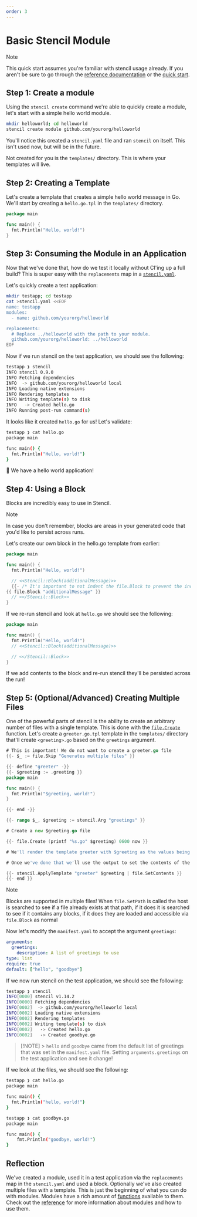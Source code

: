 ```yaml
---
order: 3
---
```


# Basic Stencil Module

> [!NOTE]
> This quick start assumes you're familiar with stencil usage already.
> If you aren't be sure to go through the [reference
> documentation](/reference/) or the [quick start](/guide/).

## Step 1: Create a module

Using the `stencil create` command we're able to quickly create a
module, let's start with a simple hello world module.

```bash
mkdir helloworld; cd helloworld
stencil create module github.com/yourorg/helloworld
```

You'll notice this created a `stencil.yaml` file and ran `stencil` on
itself. This isn't used now, but will be in the future.

Not created for you is the `templates/` directory. This is where your
templates will live.

## Step 2: Creating a Template

Let's create a template that creates a simple hello world message in Go.
We'll start by creating a `hello.go.tpl` in the `templates/` directory.

```go
package main

func main() {
  fmt.Println("Hello, world!")
}
```

## Step 3: Consuming the Module in an Application

Now that we've done that, how do we test it locally without CI'ing up a
full build? This is super easy with the `replacements` map in a
[`stencil.yaml`](/reference/stencil.yaml).

Let's quickly create a test application:

```bash
mkdir testapp; cd testapp
cat >stencil.yaml <<EOF
name: testapp
modules:
  - name: github.com/yourorg/helloworld

replacements:
  # Replace ../helloworld with the path to your module.
  github.com/yourorg/helloworld: ../helloworld
EOF
```

Now if we run stencil on the test application, we should see the
following:

```bash
testapp ❯ stencil
INFO stencil 0.9.0
INFO Fetching dependencies
INFO  -> github.com/yourorg/helloworld local
INFO Loading native extensions
INFO Rendering templates
INFO Writing template(s) to disk
INFO   -> Created hello.go
INFO Running post-run command(s)
```

It looks like it created `hello.go` for us! Let's validate:

```bash
testapp ❯ cat hello.go
package main

func main() {
  fmt.Println("Hello, world!")
}
```

:tada: We have a hello world application!

## Step 4: Using a Block

Blocks are incredibly easy to use in Stencil.

> [!NOTE]
> In case you don't remember, blocks are areas in your generated code
> that you'd like to persist across runs.

Let's create our own block in the hello.go template from earlier:

```go
package main

func main() {
  fmt.Println("Hello, world!")

  // <<Stencil::Block(additionalMessage)>>
  {{- /* It's important to not indent the file.Block to prevent the indentation from being copied over and.. over again. */ }}
{{ file.Block "additionalMessage" }}
  // <</Stencil::Block>>
}
```

If we re-run stencil and look at `hello.go` we should see the following:

```go
package main

func main() {
  fmt.Println("Hello, world!")
  // <<Stencil::Block(additionalMessage)>>

  // <</Stencil::Block>>
}
```

If we add contents to the block and re-run stencil they'll be persisted
across the run!

## Step 5: (Optional/Advanced) Creating Multiple Files

One of the powerful parts of stencil is the ability to create an
arbitrary number of files with a single template. This is done with the
[`file.Create`](/functions/file.Create) function. Let's create a
`greeter.go.tpl` template in the `templates/` directory that'll create
`<greeting>.go` based on the `greetings` argument.

```go
# This is important! We do not want to create a greeter.go file
{{- $_ := file.Skip "Generates multiple files" }}

{{- define "greeter" -}}
{{- $greeting := .greeting }}
package main

func main() {
  fmt.Println("$greeting, world!")
}

{{- end -}}

{{- range $_, $greeting := stencil.Arg "greetings" }}

# Create a new $greeting.go file

{{- file.Create (printf "%s.go" $greeting) 0600 now }}

# We'll render the template greeter with $greeting as the values being passed to it

# Once we've done that we'll use the output to set the contents of the file we just created.

{{- stencil.ApplyTemplate "greeter" $greeting | file.SetContents }}
{{- end }}
```

> [!NOTE]
> Blocks are supported in multiple files! When `file.SetPath` is called
> the host is searched to see if a file already exists at that path, if
> it does it is searched to see if it contains any blocks, if it does
> they are loaded and accessible via `file.Block` as normal

Now let's modify the `manifest.yaml` to accept the argument `greetings`:

```yaml
arguments:
  greetings:
    description: A list of greetings to use
type: list
require: true
default: ["hello", "goodbye"]
```

If we now run stencil on the test application, we should see the following:

```bash
testapp ❯ stencil
INFO[0000] stencil v1.14.2
INFO[0000] Fetching dependencies
INFO[0002]  -> github.com/yourorg/helloworld local
INFO[0002] Loading native extensions
INFO[0002] Rendering templates
INFO[0002] Writing template(s) to disk
INFO[0002]   -> Created hello.go
INFO[0002]   -> Created goodbye.go
```

> [!NOTE] > `hello` and `goodbye` came from the default list of
> greetings that was set in the `manifest.yaml` file. Setting
> `arguments.greetings` on the test application and see it change!

If we look at the files, we should see the following:

```bash
testapp ❯ cat hello.go
package main

func main() {
  fmt.Println("hello, world!")
}

testapp ❯ cat goodbye.go
package main

func main() {
	fmt.Println("goodbye, world!")
}
```

## Reflection

We've created a module, used it in a test application via the
`replacements` map in the `stencil.yaml` and used a block. Optionally
we've also created multiple files with a template. This is just the
beginning of what you can do with modules. Modules have a rich amount of
[functions](/functions/) available to them. Check out the
[reference](/reference/) for more information about modules and how to
use them.
